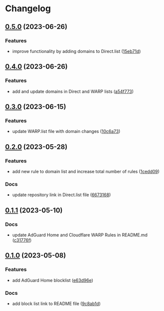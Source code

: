 # Changelog

## [0.5.0](https://github.com/cloverdefa/Rule-Sets/compare/v0.4.0...v0.5.0) (2023-06-26)


### Features

* improve functionality by adding domains to Direct.list ([15eb71d](https://github.com/cloverdefa/Rule-Sets/commit/15eb71db23051502c159a087468592834d705683))

## [0.4.0](https://github.com/cloverdefa/Rule-Sets/compare/v0.3.0...v0.4.0) (2023-06-26)


### Features

* add and update domains in Direct and WARP lists ([a54f773](https://github.com/cloverdefa/Rule-Sets/commit/a54f773f07bc3192d052a826f82eff904bfe94ed))

## [0.3.0](https://github.com/cloverdefa/Rule-Sets/compare/v0.2.0...v0.3.0) (2023-06-15)


### Features

* update WARP.list file with domain changes ([10c6a73](https://github.com/cloverdefa/Rule-Sets/commit/10c6a73cafb5f2f4f9a8680e4037e8e8b90475ba))

## [0.2.0](https://github.com/cloverdefa/Rule-Sets/compare/v0.1.1...v0.2.0) (2023-05-28)


### Features

* add new rule to domain list and increase total number of rules ([1cedd09](https://github.com/cloverdefa/Rule-Sets/commit/1cedd090464370f0ac914a517dfe255f7b182d59))


### Docs

* update repository link in Direct.list file ([6673168](https://github.com/cloverdefa/Rule-Sets/commit/66731682d348202321f4b828b43b5801bdcff080))

## [0.1.1](https://github.com/cloverdefa/Rule-Sets/compare/v0.1.0...v0.1.1) (2023-05-10)


### Docs

* update AdGuard Home and Cloudflare WARP Rules in README.md ([c31776f](https://github.com/cloverdefa/Rule-Sets/commit/c31776f6a9cfadba0c29549b202f0fd747bccf12))

## [0.1.0](https://github.com/cloverdefa/Rule-Sets/compare/0.0.3...v0.1.0) (2023-05-08)


### Features

* add AdGuard Home blocklist ([e63d96e](https://github.com/cloverdefa/Rule-Sets/commit/e63d96ea91844374b03e9081068eebf1158196ce))


### Docs

* add block list link to README file ([9c8ab1d](https://github.com/cloverdefa/Rule-Sets/commit/9c8ab1d7c0656e5d8187653cd35e31710e32a90b))
